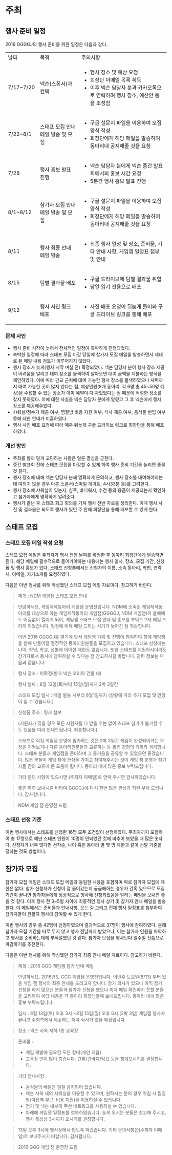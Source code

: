 # 주최

## 행사 준비 일정

2016 GGGGJ의 행사 준비를 위한 일정은 다음과 같다.

<table>
  <tr>
    <td>날짜</td>
    <td>목적</td>
    <td>주의사항</td>
  </tr>
  <tr>
    <td>7/17~7/20</td>
    <td>넥슨(스폰서)과 컨택</td>
    <td>
      <ul>
        <li>행사 장소 및 예산 요청</li>
        <li>회장단 이메일 목록 획득</li>
        <li>이후 넥슨 담당자 분과 카카오톡으로 연락하며 행사 장소, 예산안 등을 조정함</li>
      </ul>
    </td>
  </tr>
  <tr>
    <td>7/22~8/1</td>
    <td>스태프 모집 안내 메일 발송 및 모집</td>
    <td>
      <ul>
        <li>구글 설문지 파일을 이용하여 모집 양식 작성</li>
        <li>회장단에게 해당 메일을 발송하여 동아리내 공지해줄 것을 요청</li>
      </ul>
    </td>
  </tr>
  <tr>
    <td>7/28</td>
    <td>행사 홍보 발표 진행</td>
    <td>
      <ul>
        <li>넥슨 담당자 분에게 넥슨 중간 발표회에서의 홍보 시간 요청</li>
        <li>5분간 행사 홍보 발표 진행</li>
      </ul>
    </td>
  </tr>
  <tr>
    <td>8/1~8/12</td>
    <td>참가자 모집 안내 메일 발송 및 모집</td>
    <td>
      <ul>
        <li>구글 설문지 파일을 이용하여 모집 양식 작성</li>
        <li>회장단에게 해당 메일을 발송하여 동아리내 공지해줄 것을 요청</li>
      </ul>
    </td>
  </tr>
  <tr>
    <td>8/11</td>
    <td>행사 최종 안내 메일 발송</td>
    <td>
      <ul>
        <li>최종 행사 일정 및 장소, 준비물, 기타 안내 사항, 게임잼 일정표 첨부 및 안내</li>
      </ul>
    </td>
  </tr>
  <tr>
    <td>8/15</td>
    <td>팀별 결과물 배포</td>
    <td>
      <ul>
        <li>구글 드라이브에 팀별 결과물 취합</li>
        <li>당일 읽기 전용으로 배포</li>
      </ul>
    </td>
  </tr>
  <tr>
    <td>9/12</td>
    <td>행사 사진 링크 배포</td>
    <td>
      <ul>
        <li>사진 배포 요청이 뒤늦게 들어와 구글 드라이브 링크를 통해 배포</li>
      </ul>
    </td>
  </tr>
</table>

### 문제 사안

* 행사 준비 시작이 늦어서 전체적인 일정이 촉박하게 진행되었다.
* 촉박한 일정에 따라 스태프 모집 마감 당일에 참가자 모집 메일을 발송하면서 제대로 된 메일 내용 검토가 이루어지지 않았다.
* 행사 장소가 늦게(행사 시작 며칠 전) 확정되었다. 넥슨 담당자 분이 행사 장소 제공이 어려움을 알리고 대여 장소를 물색하여 알아오면 대여 금액을 지불하는 방식을 제안하였다. 이에 따라 판교 근처에 대여 가능한 행사 장소를 물색하였으나 새벽까지 대여 가능한 곳이 많지 않다는 점, 예상인원(8개 동아리, 각 6명 총 45~50명 예상)을 수용할 수 있는 장소가 이미 예약이 다 차있었다는 점 때문에 적절한 장소를 찾지 못하였다. 이에 대한 사실을 넥슨 담당자 분에게 알렸고 그 후 넥슨에서 행사 장소를 제공해주었다.
* 샤워실/정수기 제공 여부, 찜질방 비용 지원 여부, 식사 제공 여부, 음식물 반입 여부 등에 대한 안내가 미흡하였다.
* 행사 사진 배포 요청에 따라 매우 뒤늦게 구글 드라이브 링크로 회장단을 통해 배포하였다.

### 개선 방안

* 주최를 할까 말까 고민하는 사람은 얼른 결심을 굳힌다.
* 중간 발표회 전에 스태프 모집을 마감할 수 있게 하여 행사 준비 기간을 늘리면 좋을 것 같다.
* 행사 장소에 대해 넥슨 담당자 분께 명확하게 문의하고, 행사 장소를 대여해야하는데 여의치 않을 경우 다른 스폰서(스마일 게이트, 4시33분 등)를 고려한다.
* 행사 장소에 샤워실이 있는지, 샴푸, 바디워시, 수건 등의 용품이 제공되는지 확인하고 참가자에게 명확하게 알려준다.
* 행사가 끝난 후 스태프 회고 회의를 가져 행사 전반 자료를 정리한다. 이때 행사 사진 및 결과물은 되도록 행사가 있던 주 안에 회장단을 통해 배포할 수 있게 한다.

## 스태프 모집

### 스태프 모집 메일 작성 요령

스태프 모집 메일은 주최자가 행사 진행 날짜를 확정한 후 동아리 회장단에게 발송하면 된다.
해당 메일에 필수적으로 들어가야하는 내용에는 행사 일시, 장소, 모집 기간, 신청폼 및 행사 홍보가 있다.
스태프 신청폼에서는 신청자의 이름, 소속 동아리, 학번, 연락처, 이메일, 자기소개를 요청하였다.

다음은 이번 행사를 위해 작성했던 스태프 모집 메일 자료이다. 참고하기 바란다.

> 제목 : NDM 게임잼 스태프 모집 안내

> 안녕하세요, 게임제작동아리 게임잼 운영진입니다.
> NDM에 소속된 게임제작동아리를 대상으로 하는 게임제작동아리 게임잼(GGGGJ, NDM 게임잼)이 올해에도 어김없이 열리게 되어, 게임잼 스태프 모집 안내 및 홍보를 부탁드고자 메일 드리게 되었습니다. 일정에 비해 메일 드리는 시기가 늦어진 점 죄송합니다.

> 이번 2016 GGGGJ를 열기에 앞서 게임잼 기획 및 진행에 참여하여 함께 게임잼을 함께 만들어갈 열정적인 동아리원분들을 모집하고 있습니다. 스태프 신청에는 나이, 학년, 학교, 성별에 어떠한 제한도 없습니다. 또한 스태프를 지원하시더라도 참가자로서 동시에 참여하실 수 있다는 점 참고하시길 바랍니다.
> 관련 정보는 다음과 같습니다.

> 행사 장소 : 미확정(판교 넥슨 코리아 건물 내)

> 행사 날짜 : 8월 13일(토)부터 15일(월)까지 2박 3일간

> 스태프 모집 일시 : 메일 발송 시부터 8월1일까지 (상황에 따라 추가 모집 및 연장이 될 수 있습니다.)

> 신청폼 주소 : 링크 첨부

> (지원자가 많을 경우 모든 지원자를 다 받을 수는 없어 스태프 참가가 불가할 수도 있음을 미리 안내드립니다. 죄송합니다.)

> 스태프로 직접 게임잼 운영에 참가하는 것은 2박 3일간 게임이 완성되어가는 과정을 지켜보거나 다른 동아리원분들과 교류하는 등 좋은 경험의 기회라 생각합니다. 스태프 분들과 게임잼을 준비하며 그 즐거움을 공유할 수 있었으면 좋겠습니다. 많은 분들이 게임 잼에 관심을 가지고 참여해주시는 것이 게임 잼 운영과 참가자들 간의 교류에 큰 도움이 됩니다. 동아리 내에 많은 홍보 부탁드립니다.

> 기타 문의 사항이 있으시면 (주최자 이메일)로 연락 주시면 감사하겠습니다.

> 좋은 하루 보내시길 바라며 GGGGJ에 다시 한번 많은 관심과 지원 부탁 드립니다.
> 감사합니다.

> NDM 게임 잼 운영진 드림

### 스태프 선정 기준

이번 행사에서는 스태프를 신청한 16명 모두 조건없이 선정하였다.
주최자까지 포함하여 총 17명으로 예년 스태프 인원이 10명이 안되었던 것에 비추어 보았을 때 많은 숫자다.
신청자가 너무 많다면 선착순, 나이 혹은 동아리 별 몇 명 제한과 같이 선발 기준을 정하는 것도 방법이다.

## 참가자 모집

참가자 모집 메일은 스태프 모집 메일과 동일한 내용을 포함하며 따로 참가자 모집에 제한은 없다.
참가 신청자가 신청이 잘 들어갔는지 궁금해하는 경우가 간혹 있으므로 모집 기간이 끝나면 참가자들에게 정상적으로 행사에 신청되었음을 알리는 메일을 보내면 좋을 것 같다.
이후 행사 전 3~5일 사이에 최종적인 행사 상기 및 참가자 안내 메일을 발송한다. 이 메일에서는 준비물과 안내사항, 오는 길 그리고 전체 행사 일정표를 첨부하여 참가자들이 원활히 행사에 참여할 수 있게 한다.

이번 행사의 경우 총 42명이 신청하였으며 결과적으로 37명이 행사에 참여하였다.
본래 참가자 모집 기간을 따로 두지 않고 행사 전날까지 받았으나, 이는 참가자 인원을 파악하고 행사를 준비하는데에 부적절했던 것 같다. 참가자 모집을 행사보다 일주일 전쯤으로 마감하기를 추천한다.

다음은 이번 행사를 위해 작성했던 참가자 최종 안내 메일 자료이다. 참고하기 바란다.

> 제목 : 2016 GGG 게임잼 참가 안내 메일

> 안녕하세요, 2016년도 GGG 게임잼 운영진입니다.
> 이번주 토요일(8/13) 부터 있을 게임 잼 행사의 최종 안내를 드리고자 합니다.
> 참가 의사가 있으나 아직 참가 신청을 하지 않으신 분들과
> 참가자 신청을 했으나 미처 메일 확인하지 못할 분들을 고려하여
> 해당 내용을 각 동아리 회장님들께 보내드립니다.
> 동아리 내에 많은 홍보 부탁드립니다.

> 일시 : 8월 13일(토) 오후 3시 ~8월 15일(월) 오후 6시 (2박 3일)
> 게임잼 행사가 끝나고 주최측에서 제공하는 저녁 식사가 있을 예정입니다.

> 장소 : 넥슨 사옥 지하 1층 교육장

> 준비물 :
> - 게임 개발에 필요한 모든 장비(개인 지참)
> - 교육장 안이 많이 춥습니다. 긴팔/긴바지/담요 등을 챙겨오시기를 권장합니다.

> 기타 안내사항 :
> - 음식물의 배달은 일절 금지되어 있습니다.
> - 넥슨 사옥 내의 샤워실을 이용할 수 있으며, 원하시는 분의 경우 취침 시 찜질방(야탑역 부근, 비용 지원)을 이용하실 수 있습니다.
> - 전기 및 넥슨 내부의 무선 네트워크를 사용하실 수 있습니다.
> - 아래에 게임잼 일정표를 첨부하였습니다. 늦게 오시는 분들은 참고해 주시고, 행사 특성상 3시까지 오시기를 권장합니다.

> 13일 오후 3시에 행사장에서 뵙도록 하겠습니다. 기타 문의사항은(주최자 이메일)로 보내주시기 바랍니다.
> 감사합니다.

> 2016 GGG 게임 잼 운영진 드림
